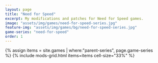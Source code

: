 ```yaml
---
layout: page
title: "Need for Speed"
excerpt: My modifications and patches for Need for Speed games.
image: "assets/img/games/need-for-speed-series.jpg"
feature-img: "assets/img/games/bg/need-for-speed-series.jpg"
game-series: "need-for-speed"
order: 1
---
```


{% assign items = site.games | where:"parent-series", page.game-series %}
{% include mods-grid.html items=items cell-size="33%" %}
